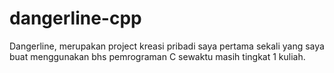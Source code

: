 # dangerline-cpp
Dangerline, merupakan project kreasi pribadi saya pertama sekali yang saya buat menggunakan bhs pemrograman C sewaktu masih tingkat 1 kuliah.
